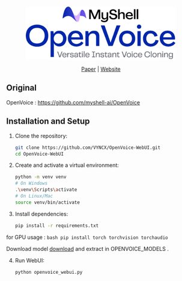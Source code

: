 <div align="center">
  <div>&nbsp;</div>
  <img src="resources/openvoicelogo.jpg" width="400"/> 

[Paper](https://arxiv.org/abs/2312.01479) |
[Website](https://research.myshell.ai/open-voice) 

</div>

## Original
OpenVoice : https://github.com/myshell-ai/OpenVoice

## Installation and Setup

1. Clone the repository:
   ```bash
   git clone https://github.com/VYNCX/OpenVoice-WebUI.git
   cd OpenVoice-WebUI
   ```

2. Create and activate a virtual environment:
   ```bash
   python -m venv venv
   # On Windows
   .\venv\Scripts\activate
   # On Linux/Mac
   source venv/bin/activate
   ```

3. Install dependencies:
   ```bash
   pip install -r requirements.txt
   ```
  for GPU usage : ```bash pip install torch torchvision torchaudio ```
  
  Download model [download](https://github.com/VYNCX/OpenVoice-WebUI/releases/download/Download/OPENVOICE_MODELS.zip) and extract in OPENVOICE_MODELS . 
  
4. Run WebUI:
   ```bash
   python openvoice_webui.py
   ```
